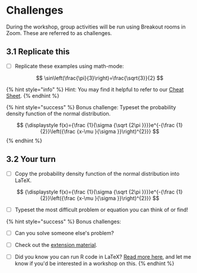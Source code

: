 # Challenges

During the workshop, group activities will be run using Breakout rooms in Zoom. These are referred to as challenges.

##  3.1 Replicate this

* [ ] Replicate these examples using math-mode:

$$
\sin\left(\frac{\pi}{3}\right)=\frac{\sqrt{3}}{2}
$$

{% hint style="info" %}
Hint: You may find it helpful to refer to our [Cheat Sheet](../../resources/cheat.md).
{% endhint %}

{% hint style="success" %}
Bonus challenge: Typeset the probability density function of the normal distribution.

$$
{\displaystyle f(x)={\frac {1}{\sigma {\sqrt {2\pi }}}}e^{-{\frac {1}{2}}\left({\frac {x-\mu }{\sigma }}\right)^{2}}}
$$
{% endhint %}

## 3.2 Your turn

* [ ] Copy the probability density function of the normal distribution into LaTeX.

$$
{\displaystyle f(x)={\frac {1}{\sigma {\sqrt {2\pi }}}}e^{-{\frac {1}{2}}\left({\frac {x-\mu }{\sigma }}\right)^{2}}}
$$

* [ ] Typeset the most difficult problem or equation you can think of or find!

{% hint style="success" %}
Bonus challenges: 

* [ ] Can you solve someone else's problem?
* [ ] Check out the [extension material](extension.md).
* [ ] Did you know you can run R code in LaTeX? [Read more here](../../resources/faq.md), and let me know if you'd be interested in a workshop on this.
{% endhint %}

